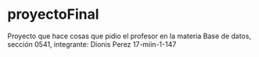 # proyectoFinal
Proyecto que hace cosas que pidio el profesor en la materia Base de datos, sección 0541, integrante: Dionis Perez 17-miin-1-147
